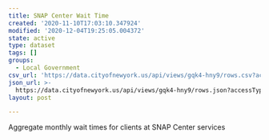 ```yaml
---
title: SNAP Center Wait Time
created: '2020-11-10T17:03:10.347924'
modified: '2020-12-04T19:25:05.004372'
state: active
type: dataset
tags: []
groups:
  - Local Government
csv_url: 'https://data.cityofnewyork.us/api/views/gqk4-hny9/rows.csv?accessType=DOWNLOAD'
json_url: >-
  https://data.cityofnewyork.us/api/views/gqk4-hny9/rows.json?accessType=DOWNLOAD
layout: post

---
```

Aggregate monthly wait times for clients at SNAP Center services
